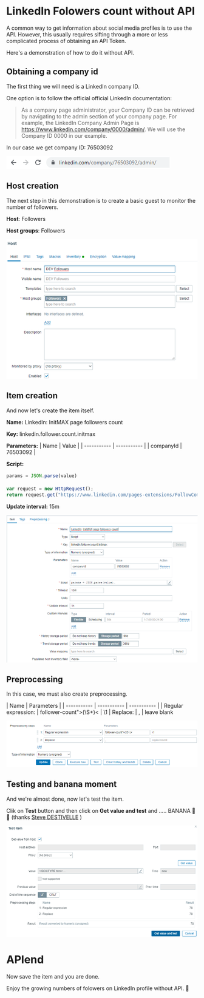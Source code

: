 # LinkedIn Folowers count without API
A common way to get information about social media profiles is to use the API. However, this usually requires sifting through a more or less complicated process of obtaining an API Token.

Here's a demonstration of how to do it without API.

## Obtaining a company id

The first thing we will need is a LinkedIn company ID. 

One option is to follow the official official LinkedIn documentation:

> As a company page administrator, your Company ID can be retrieved by navigating to the admin section of your company page. For example, the LinkedIn Company Admin Page is 
> https://www.linkedin.com/company/0000/admin/. We will use the Company ID 0000 in our example.

In our case we get company ID: 76503092

![Image of companyId](images/companyid.png "Company ID")

## Host creation

The next step in this demonstration is to create a basic guest to monitor the number of followers.

**Host**: Followers

**Host groups**: Followers

![Image of host creation](images/host.png "Image of host creation")

## Item creation

And now let's create the item itself.

**Name:** LinkedIn: InitMAX page followers count

**Key:** linkedin.follower.count.initmax

**Parameters:** 
|  Name       | Value       |
| ----------- | ----------- |
| companyId   | 76503092    | 

**Script:** 
```javascript
params = JSON.parse(value)

var request = new HttpRequest();
return request.get("https://www.linkedin.com/pages-extensions/FollowCompany?id=" + params.companyId + "&counter=bottom");
```

**Update interval:** 15m

![Image of item creation](images/item.png "Image of item creation")

## Preprocessing

In this case, we must also create preprocessing.

|  Name       | Parameters              |
| ----------- | ----------- | ----------- |
| Regular expression: | follower-count">(\S+)< | \1
| Replace: | , | leave blank

![Image of prepsocessing creation](images/preprocessing.png "Image of prepsocessing creation")

## Testing and banana moment

And we're almost done, now let's test the item.

Clik on **Test** button and then click on **Get value and test** and ..... BANANA 🍌 🙂 (thanks [Steve DESTIVELLE](https://www.linkedin.com/in/steve-destivelle-88b6b389/) )

![Image of item testing](images/test.png "Image of item testing")

# APIend

Now save the item and you are done. 

Enjoy the growing numbers of folowers on LinkedIn profile without API.  🙂